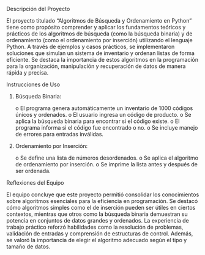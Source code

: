 Descripción del Proyecto

El proyecto titulado “Algoritmos de Búsqueda y Ordenamiento en Python” tiene como propósito comprender y aplicar los fundamentos
teóricos y prácticos de los algoritmos de búsqueda (como la búsqueda binaria) y de ordenamiento (como el ordenamiento por inserción)
utilizando el lenguaje Python. A través de ejemplos y casos prácticos, se implementaron soluciones que simulan un sistema de inventario
y ordenan listas de forma eficiente. Se destaca la importancia de estos algoritmos en la programación para la organización, manipulación
y recuperación de datos de manera rápida y precisa.

Instrucciones de Uso

1.	Búsqueda Binaria:

    o	El programa genera automáticamente un inventario de 1000 códigos únicos y ordenados.
    o	El usuario ingresa un código de producto.
    o	Se aplica la búsqueda binaria para encontrar si el código existe.
    o	El programa informa si el código fue encontrado o no.
    o	Se incluye manejo de errores para entradas inválidas.

2.	Ordenamiento por Inserción:

    o	Se define una lista de números desordenados.
    o	Se aplica el algoritmo de ordenamiento por inserción.
    o	Se imprime la lista antes y después de ser ordenada.

Reflexiones del Equipo

El equipo concluye que este proyecto permitió consolidar los conocimientos sobre algoritmos esenciales para la eficiencia en programación.
Se destacó cómo algoritmos simples como el de inserción pueden ser útiles en ciertos contextos, mientras que otros como la búsqueda binaria
demuestran su potencia en conjuntos de datos grandes y ordenados. La experiencia de trabajo práctico reforzó habilidades como la resolución de problemas,
validación de entradas y comprensión de estructuras de control. Además, se valoró la importancia de elegir el algoritmo adecuado según el tipo y tamaño de datos.
